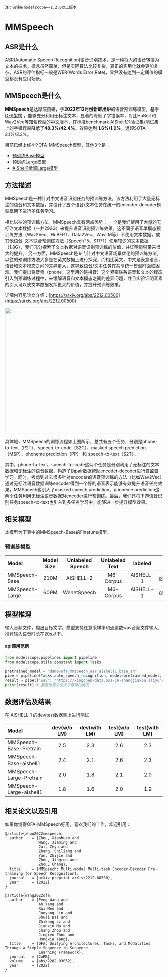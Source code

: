 
``
注：请使用modelscope==1.2.0以上版本
``
# MMSpeech

## ASR是什么
ASR(Automatic Speech Recognition)语音识别技术，是一种将人的语音转换为文本的技术。概念虽然简单，但是实际算法比较复杂，真正的实用化就会更加复杂。ASR的评估指标一般是WER(Words Error Rate)，显然没有达到一定阈值的模型都没有应用场景。

## MMSpeech是什么
**MMSpeech**是达摩院自研，于**2022年12月份新鲜出炉**的语音预训练模型，基于[OFA架构](https://modelscope.cn/docs/OFA%20Tutorial) ，能够充分利用无标注文本，显著的降低了字错误率，对比HuBert和Wav2Vec等知名模型的中文版本，在标准benchmark AIShell1的验证集/测试集上的字错误率降低了**48.3%/42.4%**，效果达到 **1.6%/1.9%**，远超SOTA 3.1%/3.3%。

目前已经上线4个OFA-MMSpeech模型，其他3个是：
- [预训练Base模型](https://modelscope.cn/models/damo/ofa_mmspeech_pretrain_base_zh/summary)
- [预训练Large模型](https://modelscope.cn/models/damo/ofa_mmspeech_pretrain_large_zh/summary)
- [AIShell1微调Large模型](https://modelscope.cn/models/damo/ofa_mmspeech_asr_aishell1_large_zh/summary)

## 方法描述

MMSpeech是一种针对中文语音识别任务的预训练方法，该方法利用了大量无标注的语音和文本数据，并设计了五个语音/文本任务在统一的encoder-decoder模型框架下进行多任务学习。

相比以往的预训练方法，MMSpeech具有两点优势：
一个是我们使用了大量的无标注文本数据（一共292G）来提升语音识别预训练效果。这不同于语音单模态预训练方法（Wav2Vec、HuBERT、Data2Vec、WavLM等）不使用文本数据，或其他语音-文本联合预训练方法（SpeechT5、STPT）使用较少的文本数据（1.8G），我们充分探索了文本数据对语音识别预训练的价值，并证明能够带来很大的提升。
另一方面，MMSpeech是专门针对中文语音场景优化的预训练方法。以往的预训练方法大多是在英文数据上进行探究，而相比英文，中文是表意语音，语音和文本模态之间的差异更大，这导致语音/文本任务在共享统一模型时面临困难。我们提出将音素（phone，这里用的是拼音）这个紧密联系语音和文本的模态引入到预训练过程中，来缓解语音和文本模态之间的差异问题，并且实验证明音素的引入可以使文本数据发挥更大的价值，并提升预训练效果。

详细内容见论文介绍：[https://arxiv.org/abs/2212.00500](https://arxiv.org/abs/2212.00500)

<div align=center>
<img src="fig/mmspeech.png" width="700" height="400"/>
</div>

具体地，MMSpeech的训练流程如上图所示，总共有五个任务，分别是phone-to-text（P2T）、speech-to-code（S2C）、masked speech prediction（MSP）、phoneme prediction（PP） 和 speech-to-text（S2T）。

其中，phone-to-text、speech-to-code这两个任务是分别利用了无标注的文本数据和无标注的语音数据，构造了伪pair数据帮助encoder-decoder进行自监督学习。同时，考虑到过去很多针对encoder的语音预训练的方法（比如Wav2Vec）通过无标注语音数据训练encoder得到一个好的语音表示能够有效提升语音任务效果，MMSpeech也引入了masked speech prediction、phoneme prediction这两个任务利用无标注语音数据对encoder进行预训练。最后，我们还将下游语音识别任务speech-to-text也引入到多任务学习中，能够进一步提升模型效果。

## 相关模型
本模型为下表中的MMSpeech-Base的Finetune模型。

### 预训练模型
| Model          | Model Size | Unlabeled Speech | Unlabeled Text |  labeled  |                                                Pre-Training                                                |                                                    Fine-Tuning                                                     |
|:---------------|:----------:|:----------------:|:--------------:|:---------:|:----------------------------------------------------------------------------------------------------------:|:------------------------------------------------------------------------------------------------------------------:|
| MMSpeech-Base  |    210M    |    AISHELL-2     |   M6-Corpus    | AISHELL-1 | [ofa_mmspeech_pretrain_base_zh](https://modelscope.cn/models/damo/ofa_mmspeech_pretrain_base_zh/summary)   |  [ofa_mmspeech_asr_aishell1_base_zh](https://modelscope.cn/models/damo/ofa_mmspeech_asr_aishell1_base_zh/summary)  |
| MMSpeech-Large |    609M    |   WenetSpeech    |   M6-Corpus    | AISHELL-1 | [ofa_mmspeech_pretrain_large_zh](https://modelscope.cn/models/damo/ofa_mmspeech_pretrain_large_zh/summary) | [ofa_mmspeech_asr_aishell1_large_zh](https://modelscope.cn/models/damo/ofa_mmspeech_asr_aishell1_large_zh/summary) |

## 模型推理
输入音频文件，输出目标文字。模型支持任意采样率和通道数wav音频文件输入，推荐输入语音时长在20s以下。

#### api调用范例
```python
from modelscope.pipelines import pipeline
from modelscope.utils.constant import Tasks

pretrained_model = "damo/ofa_mmspeech_asr_aishell1_base_zh"
pipe = pipeline(Tasks.auto_speech_recognition, model=pretrained_model, model_revision='v1.0.0')
result = pipe({"wav": "https://xingchen-data.oss-cn-zhangjiakou.aliyuncs.com/maas/speech/asr_example_ofa.wav"})
print(result) # 甚至出现交易几乎停滞的情况
```

## 数据评估及结果
在 AISHELL-1 的dev/test数据集上进行测试

| Model                   | dev(w/o LM) | dev(with LM) | test(w/o LM) | test(with LM) |
|:------------------------|:-----------:|:------------:|:------------:|:-------------:|
| MMSpeech-Base-Pretrain  |     2.5     |     2.3      |     2.6      |      2.3      |
| MMSpeech-Base-aishell1  |     2.4     |     2.1      |     2.6      |      2.3      |
| MMSpeech-Large-Pretrain |     2.0     |     1.8      |     2.1      |      2.0      |
| MMSpeech-Large-aishell1 |     1.8     |     1.6      |     2.0      |      1.9      |


## 相关论文以及引用
如果你觉得OFA-MMSpeech好用，喜欢我们的工作，欢迎引用：

```
@article{zhou2022mmspeech,
  author    = {Zhou, Xiaohuan and 
               Wang, Jiaming and 
               Cui, Zeyu and 
               Zhang, Shiliang and 
               Yan, Zhijie and 
               Zhou, Jingren and 
               Zhou, Chang},
  title     = {MMSpeech: Multi-modal Multi-task Encoder-Decoder Pre-training for Speech Recognition},
  journal   = {arXiv preprint arXiv:2212.00500},
  year      = {2022}
}
```

```
@article{wang2022ofa,
  author    = {Peng Wang and
               An Yang and
               Rui Men and
               Junyang Lin and
               Shuai Bai and
               Zhikang Li and
               Jianxin Ma and
               Chang Zhou and
               Jingren Zhou and
               Hongxia Yang},
  title     = {OFA: Unifying Architectures, Tasks, and Modalities Through a Simple Sequence-to-Sequence
               Learning Framework},
  journal   = {CoRR},
  volume    = {abs/2202.03052},
  year      = {2022}
}
```